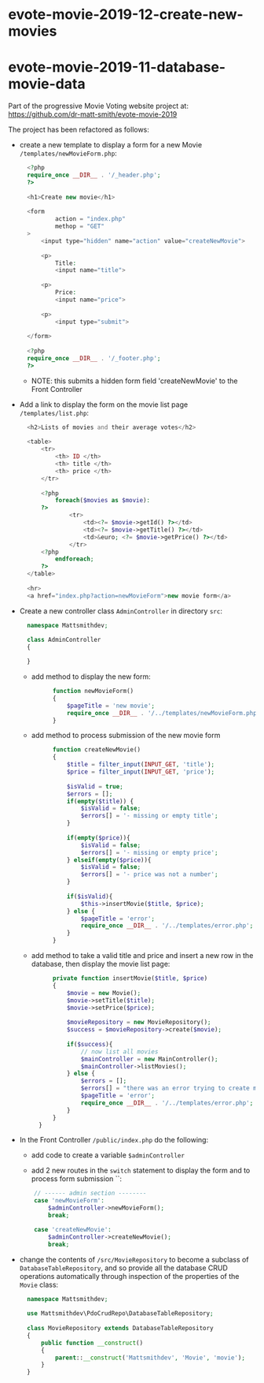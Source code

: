 # evote-movie-2019-12-create-new-movies

# evote-movie-2019-11-database-movie-data


Part of the progressive Movie Voting website project at:
https://github.com/dr-matt-smith/evote-movie-2019

The project has been refactored as follows:

- create a new template to display a form for a new Movie `/templates/newMovieForm.php`:

    ```php
      <?php
      require_once __DIR__ . '/_header.php';
      ?>
      
      <h1>Create new movie</h1>
      
      <form
              action = "index.php"
              methop = "GET"
      >
          <input type="hidden" name="action" value="createNewMovie">
      
          <p>
              Title:
              <input name="title">
      
          <p>
              Price:
              <input name="price">
      
          <p>
              <input type="submit">
      
      </form>
      
      <?php
      require_once __DIR__ . '/_footer.php';
      ?>
    ```
    
    - NOTE: this submits a hidden form field 'createNewMovie' to the Front Controller
    
- Add a link to display the form on the movie list page `/templates/list.php`:

    ```php
      <h2>Lists of movies and their average votes</h2>
      
      <table>
          <tr>
              <th> ID </th>
              <th> title </th>
              <th> price </th>
          </tr>
      
          <?php
              foreach($movies as $movie):
          ?>
                  <tr>
                      <td><?= $movie->getId() ?></td>
                      <td><?= $movie->getTitle() ?></td>
                      <td>&euro; <?= $movie->getPrice() ?></td>
                  </tr>
          <?php
              endforeach;
          ?>
      </table>
      
      <hr>
      <a href="index.php?action=newMovieForm">new movie form</a>
    ```

- Create a new controller class `AdminController` in directory `src`:

    ```php
      namespace Mattsmithdev;
      
      class AdminController
      {

      }
    ```
    
    - add method to display the new form:
    
        ```php
              function newMovieForm()
              {
                  $pageTitle = 'new movie';
                  require_once __DIR__ . '/../templates/newMovieForm.php';
              }
        ```
    
    - add method to process submission of the new movie form
    
        ```php
              function createNewMovie()
              {
                  $title = filter_input(INPUT_GET, 'title');
                  $price = filter_input(INPUT_GET, 'price');
          
                  $isValid = true;
                  $errors = [];
                  if(empty($title)) {
                      $isValid = false;
                      $errors[] = '- missing or empty title';
                  }
          
                  if(empty($price)){
                      $isValid = false;
                      $errors[] = '- missing or empty price';
                  } elseif(empty($price)){
                      $isValid = false;
                      $errors[] = '- price was not a number';
                  }
          
                  if($isValid){
                      $this->insertMovie($title, $price);
                  } else {
                      $pageTitle = 'error';
                      require_once __DIR__ . '/../templates/error.php';
                  }
              }
        ```
    
    - add method to take a valid title and price and insert a new row in the database, then display the movie list page:
    
        ```php
              private function insertMovie($title, $price)
              {
                  $movie = new Movie();
                  $movie->setTitle($title);
                  $movie->setPrice($price);
          
                  $movieRepository = new MovieRepository();
                  $success = $movieRepository->create($movie);
          
                  if($success){
                      // now list all movies
                      $mainController = new MainController();
                      $mainController->listMovies();
                  } else {
                      $errors = [];
                      $errors[] = "there was an error trying to create movie with title = '$title' and price = '$price'";
                      $pageTitle = 'error';
                      require_once __DIR__ . '/../templates/error.php';
                  }
              }
          }
        ```
    
    

- In the Front Controller `/public/index.php` do the following:

    - add code to create a variable `$adminController`
    
    - add 2 new routes in the `switch` statement to display the form and to process form submission ``:

    ```php          
        // ------ admin section --------
        case 'newMovieForm':
            $adminController->newMovieForm();
            break;
    
        case 'createNewMovie':
            $adminController->createNewMovie();
            break;
    ```
    
- change the contents of `/src/MovieRepository` to become a subclass of `DatabaseTableRepository`, and so provide all the database CRUD operations automatically through inspection of the properties of the `Movie` class:

    ```php
      namespace Mattsmithdev;
      
      use Mattsmithdev\PdoCrudRepo\DatabaseTableRepository;
      
      class MovieRepository extends DatabaseTableRepository
      {
          public function __construct()
          {
              parent::__construct('Mattsmithdev', 'Movie', 'movie');
          }
      }
    ```